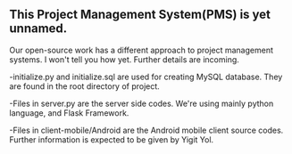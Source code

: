 This Project Management System(PMS) is yet unnamed.
--
Our open-source work has a different approach to project management systems. I won't tell you how yet. Further details are incoming.

-initialize.py and initialize.sql are used for creating MySQL database. They are found in the root directory of project.

-Files in server.py are the server side codes. We're using mainly python language, and Flask Framework.

-Files in client-mobile/Android are the Android mobile client source codes. Further information is expected to be given by Yigit Yol.
